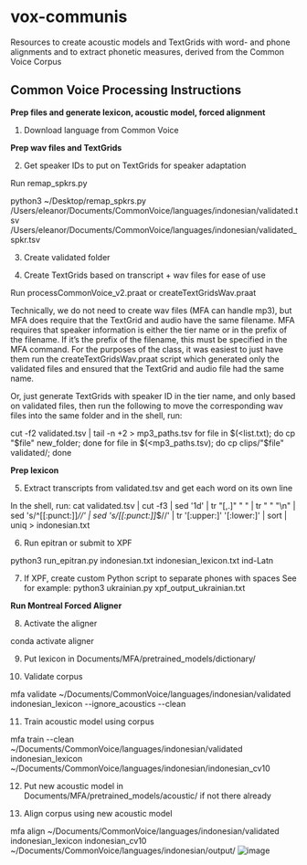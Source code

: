 # vox-communis
Resources to create acoustic models and TextGrids with word- and phone alignments and to extract phonetic measures, derived from the Common Voice Corpus

## Common Voice Processing Instructions

**Prep files and generate lexicon, acoustic model, forced alignment**

1.	Download language from Common Voice

**Prep wav files and TextGrids**

2.	Get speaker IDs to put on TextGrids for speaker adaptation

Run remap_spkrs.py

python3 ~/Desktop/remap_spkrs.py /Users/eleanor/Documents/CommonVoice/languages/indonesian/validated.tsv /Users/eleanor/Documents/CommonVoice/languages/indonesian/validated_spkr.tsv

3.	Create validated folder

4.	Create TextGrids based on transcript + wav files for ease of use

Run processCommonVoice_v2.praat or createTextGridsWav.praat

Technically, we do not need to create wav files (MFA can handle mp3), but MFA does require that the TextGrid and audio have the same filename. MFA requires that speaker information is either the tier name or in the prefix of the filename. If it’s the prefix of the filename, this must be specified in the MFA command. For the purposes of the class, it was easiest to just have them run the createTextGridsWav.praat script which generated only the validated files and ensured that the TextGrid and audio file had the same name. 

Or, just generate TextGrids with speaker ID in the tier name, and only based on validated files, then run the following to move the corresponding wav files into the same folder and in the shell, run: 

cut -f2 validated.tsv | tail -n +2 > mp3_paths.tsv
for file in $(<list.txt); do cp "$file" new_folder; done
for file in $(<mp3_paths.tsv); do cp clips/"$file" validated/; done

**Prep lexicon**

5.	Extract transcripts from validated.tsv and get each word on its own line

In the shell, run:
cat validated.tsv | cut  -f3 | sed '1d' | tr "[\,\.]" " " | tr " " "\n" | sed 's/^[[:punct:]]*//' | sed 's/[[:punct:]]*$//' |  tr '[:upper:]' '[:lower:]' | sort | uniq > indonesian.txt

6.	Run epitran or submit to XPF

python3 run_epitran.py indonesian.txt indonesian_lexicon.txt ind-Latn

7.	If XPF, create custom Python script to separate phones with spaces
See for example:
python3 ukrainian.py xpf_output_ukrainian.txt

**Run Montreal Forced Aligner**

8.	Activate the aligner

conda activate aligner

9.	Put lexicon in Documents/MFA/pretrained_models/dictionary/

10.	Validate corpus

mfa validate ~/Documents/CommonVoice/languages/indonesian/validated indonesian_lexicon  --ignore_acoustics --clean

11.	Train acoustic model using corpus 

mfa train --clean ~/Documents/CommonVoice/languages/indonesian/validated indonesian_lexicon ~/Documents/CommonVoice/languages/indonesian/indonesian_cv10

12.	Put new acoustic model in Documents/MFA/pretrained_models/acoustic/ if not there already

13.	Align corpus using new acoustic model

mfa align ~/Documents/CommonVoice/languages/indonesian/validated indonesian_lexicon indonesian_cv10 ~/Documents/CommonVoice/languages/indonesian/output/
![image](https://github.com/echodroff/vox-communis/assets/9872307/2b7cca01-9bcc-420f-bbd1-31a64c6f2436)

